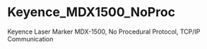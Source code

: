 # Keyence_MDX1500_NoProc
Keyence Laser Marker MDX-1500, No Procedural Protocol, TCP/IP Communication

